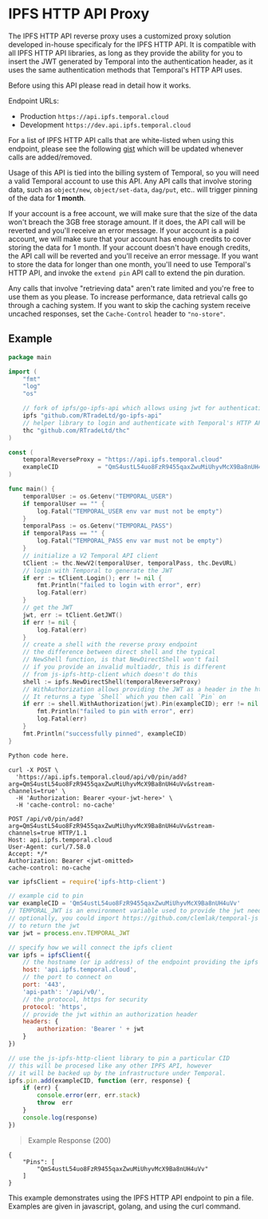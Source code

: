 # IPFS HTTP API Proxy


The IPFS HTTP API reverse proxy uses a customized proxy solution developed in-house specificaly for the IPFS HTTP API. It is compatible with all IPFS HTTP API libraries, as long as they provide the ability for you to insert the JWT generated by Temporal into the authentication header, as it uses the same authentication methods that Temporal's HTTP API uses.

Before using this API please read in detail how it works.

Endpoint URLs:

* Production `https://api.ipfs.temporal.cloud`
* Development `https://dev.api.ipfs.temporal.cloud`

For a list of IPFS HTTP API calls that are white-listed when using this endpoint, please see the following [gist](https://gist.github.com/bonedaddy/55be1cf00e8ffafff6e663c198bf6482) which will be updated whenever calls are added/removed.

Usage of this API is tied into the billing system of Temporal, so you will need a valid Temporal account to use this API. Any API calls that involve storing data, such as `object/new`, `object/set-data`, `dag/put`, etc.. will trigger pinning of the data for **1 month**. 

If your account is a free account, we will make sure that the size of the data won't breach the 3GB free storage amount. If it does, the API call will be reverted and you'll receive an error message. If your account is a paid account, we will make sure that your account has enough credits to cover storing the data for 1 month. If your account doesn't have enough credits, the API call will be reverted and you'll receive an error message. If you want to store the data for longer than one month, you'll need to use Temporal's HTTP API, and invoke the `extend pin` API call to extend the pin duration. 

Any calls that involve "retrieving data" aren't rate limited and you're free to use them as you please. To increase performance, data retrieval calls go through a caching system. If you want to skip the caching system receive uncached responses, set the `Cache-Control` header to `"no-store"`.

## Example

```go
package main

import (
    "fmt"
    "log"
    "os"

    // fork of ipfs/go-ipfs-api which allows using jwt for authentication
    ipfs "github.com/RTradeLtd/go-ipfs-api"
    // helper library to login and authenticate with Temporal's HTTP API
    thc "github.com/RTradeLtd/thc"
)

const (
    temporalReverseProxy = "https://api.ipfs.temporal.cloud"
    exampleCID           = "QmS4ustL54uo8FzR9455qaxZwuMiUhyvMcX9Ba8nUH4uVv"
)

func main() {
    temporalUser := os.Getenv("TEMPORAL_USER")
    if temporalUser == "" {
        log.Fatal("TEMPORAL_USER env var must not be empty")
    }
    temporalPass := os.Getenv("TEMPORAL_PASS")
    if temporalPass == "" {
        log.Fatal("TEMPORAL_PASS env var must not be empty")
    }
    // initialize a V2 Temporal API client
    tClient := thc.NewV2(temporalUser, temporalPass, thc.DevURL)
    // login with Temporal to generate the JWT
    if err := tClient.Login(); err != nil {
        fmt.Println("failed to login with error", err)
        log.Fatal(err)
    }
    // get the JWT
    jwt, err := tClient.GetJWT()
    if err != nil {
        log.Fatal(err)
    }
    // create a shell with the reverse proxy endpoint
    // the difference between direct shell and the typical
    // NewShell function, is that NewDirectShell won't fail
    // if you provide an invalid multiaddr, this is different
    // from js-ipfs-http-client which doesn't do this
    shell := ipfs.NewDirectShell(temporalReverseProxy)
    // WithAuthorization allows providing the JWT as a header in the http connection
    // It returns a type `Shell` which you then call `Pin` on
    if err := shell.WithAuthorization(jwt).Pin(exampleCID); err != nil {
        fmt.Println("failed to pin with error", err)
        log.Fatal(err)
    }
    fmt.Println("successfully pinned", exampleCID)
}
```

```python
Python code here.
```

```shell
curl -X POST \
  'https://api.ipfs.temporal.cloud/api/v0/pin/add?arg=QmS4ustL54uo8FzR9455qaxZwuMiUhyvMcX9Ba8nUH4uVv&stream-channels=true' \
  -H 'Authorization: Bearer <your-jwt-here>' \
  -H 'cache-control: no-cache'
```

```http
POST /api/v0/pin/add?arg=QmS4ustL54uo8FzR9455qaxZwuMiUhyvMcX9Ba8nUH4uVv&stream-channels=true HTTP/1.1
Host: api.ipfs.temporal.cloud
User-Agent: curl/7.58.0
Accept: */*
Authorization: Bearer <jwt-omitted>
cache-control: no-cache
```

```javascript
var ipfsClient = require('ipfs-http-client')

// example cid to pin
var exampleCID = 'QmS4ustL54uo8FzR9455qaxZwuMiUhyvMcX9Ba8nUH4uVv'
// TEMPORAL_JWT is an environment variable used to provide the jwt needed to authenticate with temoral
// optionally, you could import https://github.com/clemlak/temporal-js and use the login function
// to return the jwt
var jwt = process.env.TEMPORAL_JWT

// specify how we will connect the ipfs client
var ipfs = ipfsClient({
    // the hostname (or ip address) of the endpoint providing the ipfs api
    host: 'api.ipfs.temporal.cloud',
    // the port to connect on
    port: '443',
    'api-path': '/api/v0/',
    // the protocol, https for security
    protocol: 'https',
    // provide the jwt within an authorization header
    headers: {
        authorization: 'Bearer ' + jwt
    }
})

// use the js-ipfs-http-client library to pin a particular CID
// this will be procesed like any other IPFS API, however
// it will be backed up by the infrastructure under Temporal.
ipfs.pin.add(exampleCID, function (err, response) {
    if (err) {
        console.error(err, err.stack)
        throw  err
    }
    console.log(response)
})
```

> Example Response (200)

```
{
    "Pins": [
        "QmS4ustL54uo8FzR9455qaxZwuMiUhyvMcX9Ba8nUH4uVv"
    ]
}
```

This example demonstrates using the IPFS HTTP API endpoint to pin a file. Examples are given in javascript, golang, and using the curl command.
